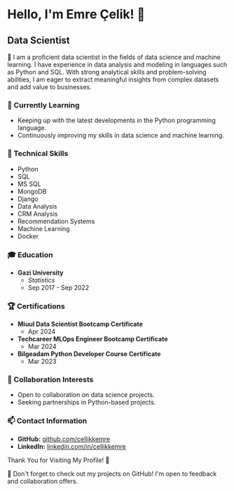 # Hello, I'm Emre Çelik! 👋

## Data Scientist

🚀 I am a proficient data scientist in the fields of data science and machine learning. I have experience in 
data analysis and modeling in languages such as Python and SQL. With strong analytical skills and 
problem-solving abilities, I am eager to extract meaningful insights from complex datasets and add 
value to businesses.


### 🌱 Currently Learning
- Keeping up with the latest developments in the Python programming language.
- Continuously improving my skills in data science and machine learning.

### 🔧 Technical Skills
- Python
- SQL
- MS SQL
- MongoDB
- Django
- Data Analysis
- CRM Analysis
- Recommendation Systems
- Machine Learning
- Docker

### 🎓 Education
- **Gazi University**
  - *Statistics*
  - Sep 2017 - Sep 2022

### 🏆 Certifications
- **Miuul Data Scientist Bootcamp Certificate**
  - Apr 2024
- **Techcareer MLOps Engineer Bootcamp Certificate**
  - Mar 2024
- **Bilgeadam Python Developer Course Certificate**
  - Mar 2023

### 🤝 Collaboration Interests
- Open to collaboration on data science projects.
- Seeking partnerships in Python-based projects.

### 📫 Contact Information
- **GitHub:** [github.com/cellikkemre](https://github.com/cellikkemre)
- **LinkedIn:** [linkedin.com/in/cellikkemre](https://www.linkedin.com/in/cellikkemre/)

Thank You for Visiting My Profile! 🙏

👀 Don't forget to check out my projects on GitHub! I'm open to feedback and collaboration offers.

